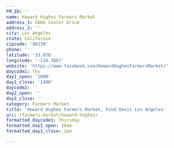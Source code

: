 ```yaml
---
FM_ID: ''
name: Howard Hughes Farmers Market
address_1: 6080 Center Drive
address_2: ''
city: Los Angeles
state: California
zipcode: '90230'
phone: ''
latitude: '33.976'
longitude: '-118.3867'
website: 'https://www.facebook.com/HowardHughesFarmersMarket/'
daycode1: Thu
day1_open: '1000'
day1_close: '1400'
daycode2: ''
day2_open: ''
day2_close: ''
category: Farmers Market
title: 'Howard Hughes Farmers Market, Food Oasis Los Angeles'
uri: /farmers-market/howard-hughes/
formatted_daycode1: Thursday
formatted_day1_open: 10am
formatted_day1_close: 2pm

---
```

